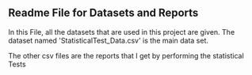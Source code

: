 ## Readme File for Datasets and Reports

In this File, all the datasets that are used in this project are given. The dataset named 'StatisticalTest_Data.csv' is the main data set.

The other csv files are the reports that I get by performing the statistical Tests
